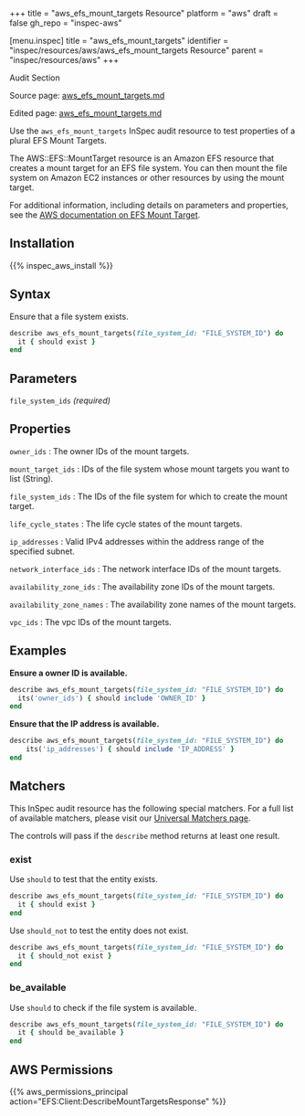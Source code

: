 +++
title = "aws_efs_mount_targets Resource"
platform = "aws"
draft = false
gh_repo = "inspec-aws"

[menu.inspec]
title = "aws_efs_mount_targets"
identifier = "inspec/resources/aws/aws_efs_mount_targets Resource"
parent = "inspec/resources/aws"
+++

<div class="admonition-note">
<p class="admonition-note-title">Audit Section</p>
<div class="admonition-note-text">
<p>Source page: <a href="https://github.com/inspec/inspec-aws/blob/main/docs/resources/aws_efs_mount_targets.md">aws_efs_mount_targets.md</a></p>
<p>Edited page: <a href="https://github.com/ianmadd/inspec-aws/blob/im/hugo/docs-chef-io/content/inspec/resources/aws_efs_mount_targets.md">aws_efs_mount_targets.md</a></p>
</div>
</div>



Use the `aws_efs_mount_targets` InSpec audit resource to test properties of a plural EFS Mount Targets.

The AWS::EFS::MountTarget resource is an Amazon EFS resource that creates a mount target for an EFS file system. You can then mount the file system on Amazon EC2 instances or other resources by using the mount target.

For additional information, including details on parameters and properties, see the [AWS documentation on EFS Mount Target](https://docs.aws.amazon.com/AWSCloudFormation/latest/UserGuide/aws-resource-efs-mounttarget.html).

## Installation

{{% inspec_aws_install %}}

## Syntax

Ensure that a file system exists.

```ruby
describe aws_efs_mount_targets(file_system_id: "FILE_SYSTEM_ID") do
  it { should exist }
end
```

## Parameters

`file_system_ids` _(required)_

## Properties

`owner_ids`
: The owner IDs of the mount targets.

`mount_target_ids`
: IDs of the file system whose mount targets you want to list (String).

`file_system_ids`
: The IDs of the file system for which to create the mount target.

`life_cycle_states`
: The life cycle states of the mount targets.

`ip_addresses`
: Valid IPv4 addresses within the address range of the specified subnet.

`network_interface_ids`
: The network interface IDs of the mount targets.

`availability_zone_ids`
: The availability zone IDs of the mount targets.

`availability_zone_names`
: The availability zone names of the mount targets.

`vpc_ids`
: The vpc IDs of the mount targets.

## Examples

**Ensure a owner ID is available.**

```ruby
describe aws_efs_mount_targets(file_system_id: "FILE_SYSTEM_ID") do
  its('owner_ids') { should include 'OWNER_ID' }
end
```

**Ensure that the IP address is available.**

```ruby
describe aws_efs_mount_targets(file_system_id: "FILE_SYSTEM_ID") do
    its('ip_addresses') { should include 'IP_ADDRESS' }
end
```

## Matchers

This InSpec audit resource has the following special matchers. For a full list of available matchers, please visit our [Universal Matchers page](https://www.inspec.io/docs/reference/matchers/).

The controls will pass if the `describe` method returns at least one result.

### exist

Use `should` to test that the entity exists.
```ruby
describe aws_efs_mount_targets(file_system_id: "FILE_SYSTEM_ID") do
  it { should exist }
end
```

Use `should_not` to test the entity does not exist.
```ruby
describe aws_efs_mount_targets(file_system_id: "FILE_SYSTEM_ID") do
  it { should_not exist }
end
```

### be_available

Use `should` to check if the file system is available.
```ruby
describe aws_efs_mount_targets(file_system_id: "FILE_SYSTEM_ID") do
  it { should be_available }
end
```

## AWS Permissions

{{% aws_permissions_principal action="EFS:Client:DescribeMountTargetsResponse" %}}
